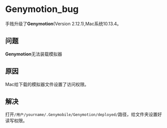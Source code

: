 # Genymotion_bug
手贱升级了**Genymotion**(Version 2.12.1),Mac系统10.13.4。 
## 问题
**Genymotion**无法装载模拟器
## 原因
Mac给下载的模拟器文件设置了访问权限。
## 解决
打开`/用户/yourname/.Genymobile/Genymotion/deployed/`路径，给文件夹设置好读写权限。
